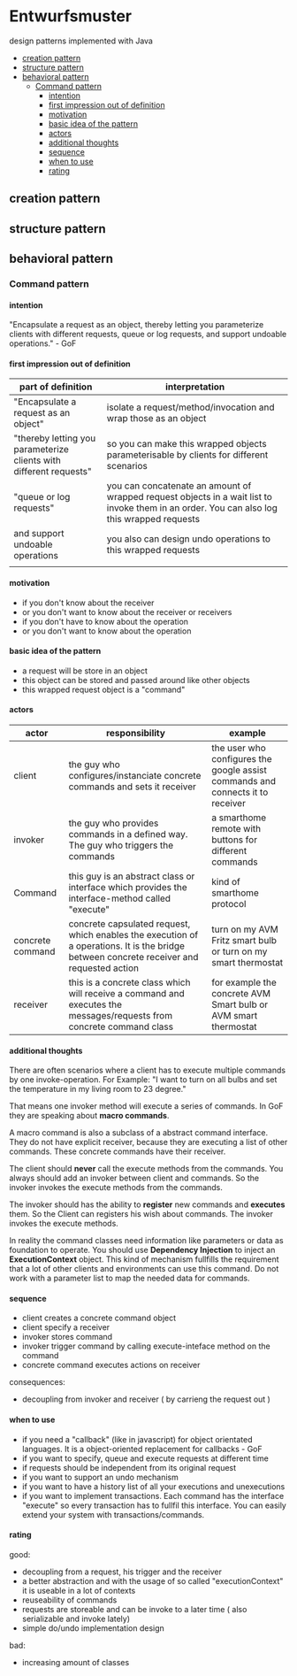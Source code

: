 # Entwurfsmuster
design patterns implemented with Java

<!-- toc -->

- [creation pattern](#creation-pattern)
- [structure pattern](#structure-pattern)
- [behavioral pattern](#behavioral-pattern)
  * [Command pattern](#command-pattern)
    + [intention](#intention)
    + [first impression out of definition](#first-impression-out-of-definition)
    + [motivation](#motivation)
    + [basic idea of the pattern](#basic-idea-of-the-pattern)
    + [actors](#actors)
    + [additional thoughts](#additional-thoughts)
    + [sequence](#sequence)
    + [when to use](#when-to-use)
    + [rating](#rating)

<!-- tocstop -->

## creation pattern

## structure pattern

## behavioral pattern
### Command pattern
#### intention
"Encapsulate a request as an object, thereby letting you parameterize clients with different requests, queue or log requests, and support undoable operations." - GoF

#### first impression out of definition
|part of definition| interpretation|
|--|--|
|"Encapsulate a request as an object"| isolate a request/method/invocation and wrap those as an object|
|"thereby letting you parameterize clients with different requests"| so you can make this wrapped objects parameterisable by clients for different scenarios|
|"queue or log requests"| you can concatenate an amount of wrapped request objects in a wait list to invoke them in an order. You can also log this wrapped requests |
|and support undoable operations| you also can design undo operations to this wrapped requests |
|||

#### motivation
- if you don't know about the receiver
- or you don't want to know about the receiver or receivers
- if you don't have to know about the operation 
- or you don't want to know about the operation

#### basic idea of the pattern
- a request will be store in an object
- this object can be stored and passed around like other objects
- this wrapped request object is a "command"

#### actors
|actor|responsibility| example |
|--|--|--|
|client| the guy who configures/instanciate concrete commands and sets it receiver| the user who configures the google assist commands and connects it to receiver |
|invoker|the guy who provides commands in a defined way. The guy who triggers the commands| a smarthome remote with buttons for different commands
|Command|this guy is an abstract class or interface which provides the interface-method called "execute"| kind of smarthome protocol |
|concrete command| concrete capsulated request, which enables the execution of a operations. It is the bridge between concrete receiver and requested action | turn on my AVM Fritz smart bulb or turn on my smart thermostat |
|receiver|this is a concrete class which will receive a command and executes the messages/requests from concrete command class| for example the concrete AVM Smart bulb or AVM smart thermostat |

#### additional thoughts
There are often scenarios where a client has to execute multiple commands by one invoke-operation. For Example: "I want to turn on all bulbs and set the temperature in my living room to 23 degree."

That means one invoker method will execute a series of commands. In GoF they are speaking about **macro commands**.

A macro command is also a subclass of a abstract command interface. They do not have explicit receiver, because they are executing a list of other commands. These concrete commands have their receiver. 

The client should **never** call the execute methods from the commands. You always should add an invoker between client and commands. So the invoker invokes the execute methods from the commands. 

The invoker should has the ability to **register** new commands and **executes** them. So the Client can registers his wish about commands. The invoker invokes the execute methods. 

In reality the command classes need information like parameters or data as foundation to operate. You should use **Dependency Injection** to inject an **ExecutionContext** object. This kind of mechanism fullfills the requirement that a lot of other clients and environments can use this command. Do not work with a parameter list to map the needed data for commands.  

#### sequence
- client creates a concrete command object
- client specify a receiver
- invoker stores command
- invoker trigger command by calling execute-inteface method on the command
- concrete command executes actions on receiver

consequences:
- decoupling from invoker and receiver ( by carrieng the request out )

#### when to use
- if you need a "callback" (like in javascript) for object orientated languages. It is a object-oriented replacement for callbacks - GoF
- if you want to specify, queue and execute requests at different time
- if requests should be independent from its original request
- if you want to support an undo mechanism
- if you want to have a history list of all your executions and unexecutions
- if you want to implement transactions. Each command has the interface "execute" so every transaction has to fullfil this interface. You can easily extend your system with transactions/commands.

#### rating
good:
- decoupling from a request, his trigger and the receiver
- a better abstraction and with the usage of so called "executionContext" it is useable in a lot of contexts
- reuseability of commands
- requests are storeable and can be invoke to a later time ( also serializable and invoke lately)
- simple do/undo implementation design

bad:
- increasing amount of classes